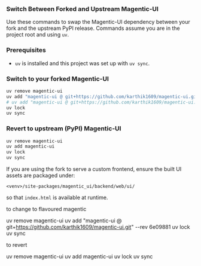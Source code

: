 ### Switch Between Forked and Upstream Magentic-UI

Use these commands to swap the Magentic-UI dependency between your fork and the upstream PyPI release. Commands assume you are in the project root and using `uv`.

### Prerequisites
- `uv` is installed and this project was set up with `uv sync`.

### Switch to your forked Magentic-UI
```bash
uv remove magentic-ui
uv add "magentic-ui @ git+https://github.com/karthik1609/magentic-ui.git" --rev 59f0ce4 
# uv add "magentic-ui @ git+https://github.com/karthik1609/magentic-ui.git" --rev 5e53323
uv lock
uv sync
```

### Revert to upstream (PyPI) Magentic-UI
```bash
uv remove magentic-ui
uv add magentic-ui
uv lock
uv sync
```

If you are using the fork to serve a custom frontend, ensure the built UI assets are packaged under:
```
<venv>/site-packages/magentic_ui/backend/web/ui/
```
so that `index.html` is available at runtime.

to change to flavoured magentic

uv remove magentic-ui
uv add "magentic-ui @ git+https://github.com/karthik1609/magentic-ui.git" --rev 6e09881
uv lock
uv sync

to revert

uv remove magentic-ui
uv add magentic-ui
uv lock
uv sync